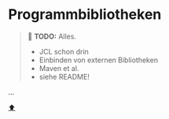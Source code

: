 # Programmbibliotheken

> :construction: **TODO:** Alles.
> - JCL schon drin
> - Einbinden von externen Bibliotheken
> - Maven et al.
> - siehe README!

...


<!-- Dieser Link sollte am Ende der Datei stehen! -->
<a class="top-link" href="#">:arrow_up:</a>